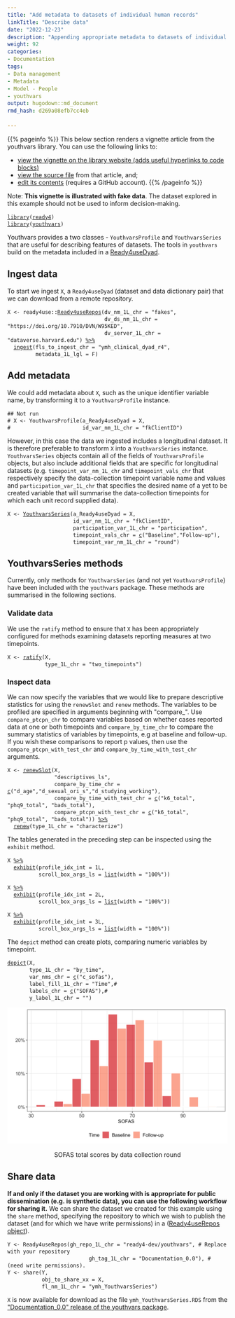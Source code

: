 ```yaml
---
title: "Add metadata to datasets of individual human records"
linkTitle: "Describe data"
date: "2022-12-23"
description: "Appending appropriate metadata to datasets of individual unit records can facilitate partial automation of some modelling tasks. This tutorial describes how a module from the youthvars R package can help you to add metadata to a youth mental health dataset so that it can be more readily used by other ready4 modules."
weight: 92
categories: 
- Documentation
tags: 
- Data management
- Metadata
- Model - People
- youthvars
output: hugodown::md_document
rmd_hash: d269a08efb7cc4eb

---
```


{{% pageinfo %}} This below section renders a vignette article from the youthvars library. You can use the following links to:

-   [view the vignette on the library website (adds useful hyperlinks to code blocks)](https://ready4-dev.github.io/youthvars/articles/V_02.html)
-   [view the source file](https://github.com/ready4-dev/youthvars/blob/main/vignettes/V_02.Rmd) from that article, and;
-   [edit its contents](https://github.com/ready4-dev/youthvars/edit/main/vignettes/V_02.Rmd) (requires a GitHub account). {{% /pageinfo %}}

<div class="highlight">

</div>

Note: **This vignette is illustrated with fake data**. The dataset explored in this example should not be used to inform decision-making.

<div class="highlight">

</div>

<div class="highlight">

<pre class='chroma'><code class='language-r' data-lang='r'><span><span class='kr'><a href='https://rdrr.io/r/base/library.html'>library</a></span><span class='o'>(</span><span class='nv'><a href='https://ready4-dev.github.io/ready4/'>ready4</a></span><span class='o'>)</span></span>
<span><span class='kr'><a href='https://rdrr.io/r/base/library.html'>library</a></span><span class='o'>(</span><span class='nv'><a href='https://ready4-dev.github.io/youthvars/'>youthvars</a></span><span class='o'>)</span></span></code></pre>

</div>

Youthvars provides a two classes - `YouthvarsProfile` and `YouthvarsSeries` that are useful for describing features of datasets. The tools in `youthvars` build on the metadata included in a [Ready4useDyad](https://ready4-dev.github.io/ready4use/articles/V_02.html).

## Ingest data

To start we ingest `X`, a `Ready4useDyad` (dataset and data dictionary pair) that we can download from a remote repository.

<div class="highlight">

<pre class='chroma'><code class='language-r' data-lang='r'><span><span class='nv'>X</span> <span class='o'>&lt;-</span> <span class='nf'>ready4use</span><span class='nf'>::</span><span class='nf'><a href='https://ready4-dev.github.io/ready4use/reference/Ready4useRepos-class.html'>Ready4useRepos</a></span><span class='o'>(</span>dv_nm_1L_chr <span class='o'>=</span> <span class='s'>"fakes"</span>,</span>
<span>                               dv_ds_nm_1L_chr <span class='o'>=</span> <span class='s'>"https://doi.org/10.7910/DVN/W95KED"</span>,</span>
<span>                               dv_server_1L_chr <span class='o'>=</span> <span class='s'>"dataverse.harvard.edu"</span><span class='o'>)</span> <span class='o'><a href='https://magrittr.tidyverse.org/reference/pipe.html'>%&gt;%</a></span></span>
<span>  <span class='nf'><a href='https://ready4-dev.github.io/ready4/reference/ingest-methods.html'>ingest</a></span><span class='o'>(</span>fls_to_ingest_chr <span class='o'>=</span> <span class='s'>"ymh_clinical_dyad_r4"</span>,</span>
<span>         metadata_1L_lgl <span class='o'>=</span> <span class='kc'>F</span><span class='o'>)</span></span></code></pre>

</div>

## Add metadata

We could add metadata about `X`, such as the unique identifier variable name, by transforming it to a `YouthvarsProfile` instance.

<div class="highlight">

<pre class='chroma'><code class='language-r' data-lang='r'><span><span class='c'>## Not run</span></span>
<span><span class='c'># X &lt;- YouthvarsProfile(a_Ready4useDyad = X,</span></span>
<span><span class='c'>#                       id_var_nm_1L_chr = "fkClientID")</span></span></code></pre>

</div>

However, in this case the data we ingested includes a longitudinal dataset. It is therefore preferable to transform `X` into a `YouthvarsSeries` instance. `YouthvarsSeries` objects contain all of the fields of `YouthvarsProfile` objects, but also include additional fields that are specific for longitudinal datasets (e.g. `timepoint_var_nm_1L_chr` and `timepoint_vals_chr` that respectively specify the data-collection timepoint variable name and values and `participation_var_1L_chr` that specifies the desired name of a yet to be created variable that will summarise the data-collection timepoints for which each unit record supplied data).

<div class="highlight">

<pre class='chroma'><code class='language-r' data-lang='r'><span><span class='nv'>X</span> <span class='o'>&lt;-</span> <span class='nf'><a href='https://ready4-dev.github.io/youthvars/reference/YouthvarsSeries-class.html'>YouthvarsSeries</a></span><span class='o'>(</span>a_Ready4useDyad <span class='o'>=</span> <span class='nv'>X</span>,</span>
<span>                     id_var_nm_1L_chr <span class='o'>=</span> <span class='s'>"fkClientID"</span>,</span>
<span>                     participation_var_1L_chr <span class='o'>=</span> <span class='s'>"participation"</span>,</span>
<span>                     timepoint_vals_chr <span class='o'>=</span> <span class='nf'><a href='https://rdrr.io/r/base/c.html'>c</a></span><span class='o'>(</span><span class='s'>"Baseline"</span>,<span class='s'>"Follow-up"</span><span class='o'>)</span>,</span>
<span>                     timepoint_var_nm_1L_chr <span class='o'>=</span> <span class='s'>"round"</span><span class='o'>)</span></span></code></pre>

</div>

## YouthvarsSeries methods

Currently, only methods for `YouthvarsSeries` (and not yet `YouthvarsProfile`) have been included with the `youthvars` package. These methods are summarised in the following sections.

### Validate data

We use the `ratify` method to ensure that `X` has been appropriately configured for methods examining datasets reporting measures at two timepoints.

<div class="highlight">

<pre class='chroma'><code class='language-r' data-lang='r'><span><span class='nv'>X</span> <span class='o'>&lt;-</span> <span class='nf'><a href='https://ready4-dev.github.io/ready4/reference/ratify-methods.html'>ratify</a></span><span class='o'>(</span><span class='nv'>X</span>,</span>
<span>            type_1L_chr <span class='o'>=</span> <span class='s'>"two_timepoints"</span><span class='o'>)</span></span></code></pre>

</div>

### Inspect data

We can now specify the variables that we would like to prepare descriptive statistics for using the `renewSlot` and `renew` methods. The variables to be profiled are specified in arguments beginning with "compare\_". Use `compare_ptcpn_chr` to compare variables based on whether cases reported data at one or both timepoints and `compare_by_time_chr` to compare the summary statistics of variables by timepoints, e.g at baseline and follow-up. If you wish these comparisons to report p values, then use the `compare_ptcpn_with_test_chr` and `compare_by_time_with_test_chr` arguments.

<div class="highlight">

<pre class='chroma'><code class='language-r' data-lang='r'><span><span class='nv'>X</span> <span class='o'>&lt;-</span> <span class='nf'><a href='https://ready4-dev.github.io/ready4/reference/renewSlot-methods.html'>renewSlot</a></span><span class='o'>(</span><span class='nv'>X</span>,</span>
<span>               <span class='s'>"descriptives_ls"</span>,</span>
<span>               compare_by_time_chr <span class='o'>=</span> <span class='nf'><a href='https://rdrr.io/r/base/c.html'>c</a></span><span class='o'>(</span><span class='s'>"d_age"</span>,<span class='s'>"d_sexual_ori_s"</span>,<span class='s'>"d_studying_working"</span><span class='o'>)</span>,</span>
<span>               compare_by_time_with_test_chr <span class='o'>=</span> <span class='nf'><a href='https://rdrr.io/r/base/c.html'>c</a></span><span class='o'>(</span><span class='s'>"k6_total"</span>, <span class='s'>"phq9_total"</span>, <span class='s'>"bads_total"</span><span class='o'>)</span>,</span>
<span>               compare_ptcpn_with_test_chr <span class='o'>=</span> <span class='nf'><a href='https://rdrr.io/r/base/c.html'>c</a></span><span class='o'>(</span><span class='s'>"k6_total"</span>, <span class='s'>"phq9_total"</span>, <span class='s'>"bads_total"</span><span class='o'>)</span><span class='o'>)</span> <span class='o'><a href='https://magrittr.tidyverse.org/reference/pipe.html'>%&gt;%</a></span></span>
<span>  <span class='nf'><a href='https://ready4-dev.github.io/ready4/reference/renew-methods.html'>renew</a></span><span class='o'>(</span>type_1L_chr <span class='o'>=</span> <span class='s'>"characterize"</span><span class='o'>)</span></span></code></pre>

</div>

The tables generated in the preceding step can be inspected using the `exhibit` method.

<div class="highlight">

<pre class='chroma'><code class='language-r' data-lang='r'><span><span class='nv'>X</span> <span class='o'><a href='https://magrittr.tidyverse.org/reference/pipe.html'>%&gt;%</a></span></span>
<span>  <span class='nf'><a href='https://ready4-dev.github.io/ready4/reference/exhibit-methods.html'>exhibit</a></span><span class='o'>(</span>profile_idx_int <span class='o'>=</span> <span class='m'>1L</span>,</span>
<span>          scroll_box_args_ls <span class='o'>=</span> <span class='nf'><a href='https://rdrr.io/r/base/list.html'>list</a></span><span class='o'>(</span>width <span class='o'>=</span> <span class='s'>"100%"</span><span class='o'>)</span><span class='o'>)</span></span>
</code></pre>

</div>

<div class="highlight">

<pre class='chroma'><code class='language-r' data-lang='r'><span><span class='nv'>X</span> <span class='o'><a href='https://magrittr.tidyverse.org/reference/pipe.html'>%&gt;%</a></span></span>
<span>  <span class='nf'><a href='https://ready4-dev.github.io/ready4/reference/exhibit-methods.html'>exhibit</a></span><span class='o'>(</span>profile_idx_int <span class='o'>=</span> <span class='m'>2L</span>,</span>
<span>          scroll_box_args_ls <span class='o'>=</span> <span class='nf'><a href='https://rdrr.io/r/base/list.html'>list</a></span><span class='o'>(</span>width <span class='o'>=</span> <span class='s'>"100%"</span><span class='o'>)</span><span class='o'>)</span></span>
</code></pre>

</div>

<div class="highlight">

<pre class='chroma'><code class='language-r' data-lang='r'><span><span class='nv'>X</span> <span class='o'><a href='https://magrittr.tidyverse.org/reference/pipe.html'>%&gt;%</a></span></span>
<span>  <span class='nf'><a href='https://ready4-dev.github.io/ready4/reference/exhibit-methods.html'>exhibit</a></span><span class='o'>(</span>profile_idx_int <span class='o'>=</span> <span class='m'>3L</span>,</span>
<span>          scroll_box_args_ls <span class='o'>=</span> <span class='nf'><a href='https://rdrr.io/r/base/list.html'>list</a></span><span class='o'>(</span>width <span class='o'>=</span> <span class='s'>"100%"</span><span class='o'>)</span><span class='o'>)</span></span>
</code></pre>

</div>

The `depict` method can create plots, comparing numeric variables by timepoint.

<div class="highlight">

<pre class='chroma'><code class='language-r' data-lang='r'><span><span class='nf'><a href='https://ready4-dev.github.io/ready4/reference/depict-methods.html'>depict</a></span><span class='o'>(</span><span class='nv'>X</span>,</span>
<span>       type_1L_chr <span class='o'>=</span> <span class='s'>"by_time"</span>,</span>
<span>       var_nms_chr <span class='o'>=</span> <span class='nf'><a href='https://rdrr.io/r/base/c.html'>c</a></span><span class='o'>(</span><span class='s'>"c_sofas"</span><span class='o'>)</span>,</span>
<span>       label_fill_1L_chr <span class='o'>=</span> <span class='s'>"Time"</span>,<span class='c'>#</span></span>
<span>       labels_chr <span class='o'>=</span> <span class='nf'><a href='https://rdrr.io/r/base/c.html'>c</a></span><span class='o'>(</span><span class='s'>"SOFAS"</span><span class='o'>)</span>,<span class='c'>#</span></span>
<span>       y_label_1L_chr <span class='o'>=</span> <span class='s'>""</span><span class='o'>)</span></span>
</code></pre>

<div class="figure" style="text-align: center">

<img src="figs/totalsfig-1.png" alt="SOFAS total scores by data collection round" width="600px" />
<p class="caption">
SOFAS total scores by data collection round
</p>

</div>

</div>

## Share data

**If and only if the dataset you are working with is appropriate for public dissemination (e.g. is synthetic data), you can use the following workflow for sharing it.** We can share the dataset we created for this example using the `share` method, specifying the repository to which we wish to publish the dataset (and for which we have write permissions) in a ([Ready4useRepos object](https://ready4-dev.github.io/ready4use/articles/V_01.html)).

<div class="highlight">

<pre class='chroma'><code class='language-r' data-lang='r'>Y <- Ready4useRepos(gh_repo_1L_chr = "ready4-dev/youthvars", # Replace with your repository 
                          gh_tag_1L_chr = "Documentation_0.0"), # (need write permissions).
Y <- share(Y,
           obj_to_share_xx = X,
           fl_nm_1L_chr = "ymh_YouthvarsSeries")
</code></pre>

</div>

`X` is now available for download as the file `ymh_YouthvarsSeries.RDS` from the ["Documentation_0.0" release of the youthvars package](https://github.com/ready4-dev/youthvars/releases/tag/Documentation_0.0).

